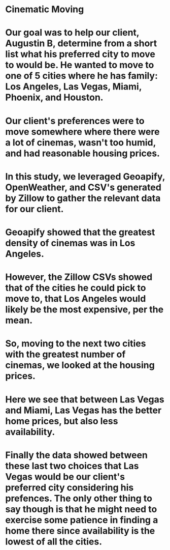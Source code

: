 # Cinematic Moving

# Our goal was to help our client, Augustin B, determine from a short list what his preferred city to move to would be. He wanted to move to one of 5 cities where he has family: Los Angeles, Las Vegas, Miami, Phoenix, and Houston.

# Our client's preferences were to move somewhere where there were a lot of cinemas, wasn't too humid, and had reasonable housing prices.

# In this study, we leveraged Geoapify, OpenWeather, and CSV's generated by Zillow to gather the relevant data for our client.

# Geoapify showed that the greatest density of cinemas was in Los Angeles.

# However, the Zillow CSVs showed that of the cities he could pick to move to, that Los Angeles would likely be the most expensive, per the mean.

# So, moving to the next two cities with the greatest number of cinemas, we looked at the housing prices.

# Here we see that between Las Vegas and Miami, Las Vegas has the better home prices, but also less availability. 

# Finally the data showed between these last two choices that Las Vegas would be our client's preferred city considering his prefences. The only other thing to say though is that he might need to exercise some patience in finding a home there since availability is the lowest of all the cities.